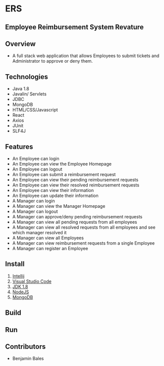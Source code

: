 # ERS
## Employee Reimbursement System Revature

## Overview
- A full stack web application that allows Employees to submit tickets and Administrator to approve or deny them.

## Technologies
- Java 1.8
- Javalin/ Servlets
- JDBC
- MongoDB
- HTML/CSS/Javascript
- React
- Axios
- JUnit
- SLF4J

## Features
- An Employee can login
- An Employee can view the Employee Homepage
- An Employee can logout
- An Employee can submit a reimbursement request
- An Employee can view their pending reimbursement requests
- An Employee can view their resolved reimbursement requests
- An Employee can view their information
- An Employee can update their information
- A Manager can login
- A Manager can view the Manager Homepage
- A Manager can logout
- A Manager can approve/deny pending reimbursement requests
- A Manager can view all pending requests from all employees
- A Manager can view all resolved requests from all employees and see which manager resolved it
- A Manager can view all Employees
- A Manager can view reimbursement requests from a single Employee
- A Manager can register an Employee

## Install

1) [Intellij](https://www.jetbrains.com/help/idea/installation-guide.html)
2) [Visual Studio Code](https://code.visualstudio.com/download)
3) [JDK 1.8](https://docs.oracle.com/javase/8/docs/technotes/guides/install/install_overview.html)
4) [NodeJS](https://docs.npmjs.com/downloading-and-installing-node-js-and-npm)
5) [MongoDB](https://docs.mongodb.com/manual/installation/)

## Build

## Run


## Contributors
- Benjamin Bales
